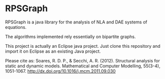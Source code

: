 # RPSGraph
RPSGraph is a java library for the analysis of NLA and DAE systems of equations.

The algorithms implemented rely essentially on bipartite graphs.

This project is actually an Eclipse java project.
Just clone this repository and import it on Eclipse as an existing Java project.

Please cite as:
Soares, R. D. P., & Secchi, A. R. (2012). Structural analysis for static and dynamic models.
Mathematical and Computer Modelling, 55(3-4), 1051-1067.
http://dx.doi.org/10.1016/j.mcm.2011.09.030
